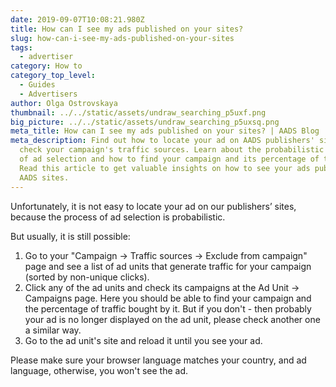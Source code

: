 ```yaml
---
date: 2019-09-07T10:08:21.980Z
title: How can I see my ads published on your sites?
slug: how-can-i-see-my-ads-published-on-your-sites
tags:
  - advertiser
category: How to
category_top_level:
  - Guides
  - Advertisers
author: Olga Ostrovskaya
thumbnail: ../../static/assets/undraw_searching_p5uxf.png
big_picture: ../../static/assets/undraw_searching_p5uxsq.png
meta_title: How can I see my ads published on your sites? | AADS Blog
meta_description: Find out how to locate your ad on AADS publishers' sites and
  check your campaign's traffic sources. Learn about the probabilistic process
  of ad selection and how to find your campaign and its percentage of traffic.
  Read this article to get valuable insights on how to see your ads published on
  AADS sites.
---
```

Unfortunately, it is not easy to locate your ad on our publishers’ sites, because the process of ad selection is probabilistic.


But usually, it is still possible:

1. Go to your "Campaign -> Traffic sources -> Exclude from campaign" page and see a list of ad units that generate traffic for your campaign (sorted by non-unique clicks).
2. Click any of the ad units and check its campaigns at the Ad Unit -> Campaigns page. Here you should be able to find your campaign and the percentage of traffic bought by it. But if you don't - then probably your ad is no longer displayed on the ad unit, please check another one a similar way.
3. Go to the ad unit's site and reload it until you see your ad.


Please make sure your browser language matches your country, and ad language, otherwise, you won't see the ad.
